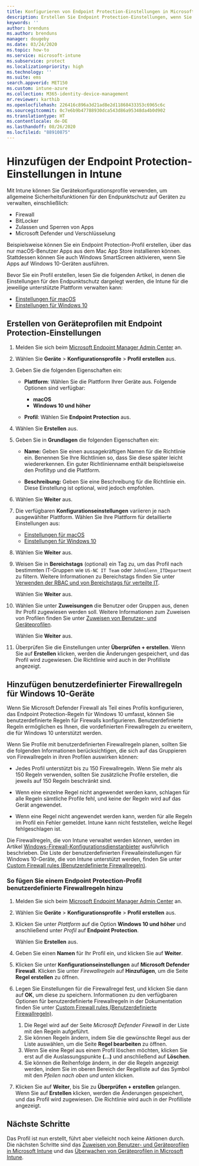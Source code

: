 ```yaml
---
title: Konfigurieren von Endpoint Protection-Einstellungen in Microsoft Intune – Azure | Microsoft-Dokumentation
description: Erstellen Sie Endpoint Protection-Einstellungen, wenn Sie in Microsoft Intune ein macOS- oder Windows 10-Geräteprofil erstellen.
keywords: ''
author: brenduns
ms.author: brenduns
manager: dougeby
ms.date: 03/24/2020
ms.topic: how-to
ms.service: microsoft-intune
ms.subservice: protect
ms.localizationpriority: high
ms.technology: ''
ms.suite: ems
search.appverid: MET150
ms.custom: intune-azure
ms.collection: M365-identity-device-management
mr.reviewer: karthib
ms.openlocfilehash: 226416c896a3d21ad8e2d11868433353c6965c6c
ms.sourcegitcommit: 0c7e6b9b47788930dca543d86a95348da4b0d902
ms.translationtype: HT
ms.contentlocale: de-DE
ms.lasthandoff: 08/26/2020
ms.locfileid: "88910875"
---
```

# <a name="add-endpoint-protection-settings-in-intune"></a>Hinzufügen der Endpoint Protection-Einstellungen in Intune

Mit Intune können Sie Gerätekonfigurationsprofile verwenden, um allgemeine Sicherheitsfunktionen für den Endpunktschutz auf Geräten zu verwalten, einschließlich:

- Firewall
- BitLocker
- Zulassen und Sperren von Apps
- Microsoft Defender und Verschlüsselung

Beispielsweise können Sie ein Endpoint Protection-Profil erstellen, über das nur macOS-Benutzer Apps aus dem Mac App Store installieren können. Stattdessen können Sie auch Windows SmartScreen aktivieren, wenn Sie Apps auf Windows 10-Geräten ausführen.

Bevor Sie ein Profil erstellen, lesen Sie die folgenden Artikel, in denen die Einstellungen für den Endpunktschutz dargelegt werden, die Intune für die jeweilige unterstützte Plattform verwalten kann:

- [Einstellungen für macOS](endpoint-protection-macos.md)
- [Einstellungen für Windows 10](endpoint-protection-windows-10.md)

## <a name="create-a-device-profile-containing-endpoint-protection-settings"></a>Erstellen von Geräteprofilen mit Endpoint Protection-Einstellungen

1. Melden Sie sich beim [Microsoft Endpoint Manager Admin Center](https://go.microsoft.com/fwlink/?linkid=2109431) an.

2. Wählen Sie **Geräte** > **Konfigurationsprofile** > **Profil erstellen** aus.

3. Geben Sie die folgenden Eigenschaften ein:

    - **Plattform**: Wählen Sie die Plattform Ihrer Geräte aus. Folgende Optionen sind verfügbar:

        - **macOS**
        - **Windows 10 und höher**

    - **Profil**: Wählen Sie **Endpoint Protection** aus.

4. Wählen Sie **Erstellen** aus.
5. Geben Sie in **Grundlagen** die folgenden Eigenschaften ein:

   - **Name:** Geben Sie einen aussagekräftigen Namen für die Richtlinie ein. Benennen Sie Ihre Richtlinien so, dass Sie diese später leicht wiedererkennen. Ein guter Richtlinienname enthält beispielsweise den Profiltyp und die Plattform.

   - **Beschreibung:** Geben Sie eine Beschreibung für die Richtlinie ein. Diese Einstellung ist optional, wird jedoch empfohlen.

6. Wählen Sie **Weiter** aus.

7. Die verfügbaren **Konfigurationseinstellungen** variieren je nach ausgewählter Plattform. Wählen Sie Ihre Plattform für detaillierte Einstellungen aus:

   - [Einstellungen für macOS](endpoint-protection-macos.md)
   - [Einstellungen für Windows 10](endpoint-protection-windows-10.md)

8. Wählen Sie **Weiter** aus.
9. Weisen Sie in **Bereichstags** (optional) ein Tag zu, um das Profil nach bestimmten IT-Gruppen wie `US-NC IT Team` oder `JohnGlenn_ITDepartment` zu filtern. Weitere Informationen zu Bereichstags finden Sie unter [Verwenden der RBAC und von Bereichstags für verteilte IT](../fundamentals/scope-tags.md).

    Wählen Sie **Weiter** aus.

10. Wählen Sie unter **Zuweisungen** die Benutzer oder Gruppen aus, denen Ihr Profil zugewiesen werden soll. Weitere Informationen zum Zuweisen von Profilen finden Sie unter [Zuweisen von Benutzer- und Geräteprofilen](../configuration/device-profile-assign.md).

    Wählen Sie **Weiter** aus.

11. Überprüfen Sie die Einstellungen unter **Überprüfen + erstellen**. Wenn Sie auf **Erstellen** klicken, werden die Änderungen gespeichert, und das Profil wird zugewiesen. Die Richtlinie wird auch in der Profilliste angezeigt.

## <a name="add-custom-firewall-rules-for-windows-10-devices"></a>Hinzufügen benutzerdefinierter Firewallregeln für Windows 10-Geräte

Wenn Sie Microsoft Defender Firewall als Teil eines Profils konfigurieren, das Endpoint Protection-Regeln für Windows 10 umfasst, können Sie benutzerdefinierte Regeln für Firewalls konfigurieren. Benutzerdefinierte Regeln ermöglichen es Ihnen, die vordefinierten Firewallregeln zu erweitern, die für Windows 10 unterstützt werden.

Wenn Sie Profile mit benutzerdefinierten Firewallregeln planen, sollten Sie die folgenden Informationen berücksichtigen, die sich auf das Gruppieren von Firewallregeln in ihren Profilen auswirken können:

- Jedes Profil unterstützt bis zu 150 Firewallregeln. Wenn Sie mehr als 150 Regeln verwenden, sollten Sie zusätzliche Profile erstellen, die jeweils auf 150 Regeln beschränkt sind.

- Wenn eine einzelne Regel nicht angewendet werden kann, schlagen für alle Regeln sämtliche Profile fehl, und keine der Regeln wird auf das Gerät angewendet.

- Wenn eine Regel nicht angewendet werden kann, werden für alle Regeln im Profil ein Fehler gemeldet. Intune kann nicht feststellen, welche Regel fehlgeschlagen ist.  

Die Firewallregeln, die von Intune verwaltet werden können, werden im Artikel [Windows-Firewall-Konfigurationsdienstanbieter](/windows/client-management/mdm/firewall-csp) ausführlich beschrieben. Die Liste der benutzerdefinierten Firewalleinstellungen für Windows 10-Geräte, die von Intune unterstützt werden, finden Sie unter [Custom Firewall rules (Benutzerdefinierte Firewallregeln)](endpoint-protection-windows-10.md#firewall-rules).

### <a name="to-add-custom-firewall-rules-to-an-endpoint-protection-profile"></a>So fügen Sie einem Endpoint Protection-Profil benutzerdefinierte Firewallregeln hinzu

1. Melden Sie sich beim [Microsoft Endpoint Manager Admin Center](https://go.microsoft.com/fwlink/?linkid=2109431) an.

2. Wählen Sie **Geräte** > **Konfigurationsprofile** > **Profil erstellen** aus.

3. Klicken Sie unter *Plattform* auf die Option **Windows 10 und höher** und anschließend unter *Profil* auf **Endpoint Protection**.

    Wählen Sie **Erstellen** aus.

4. Geben Sie einen **Namen** für Ihr Profil ein, und klicken Sie auf **Weiter**.
5. Klicken Sie unter **Konfigurationseinstellungen** auf **Microsoft Defender Firewall**. Klicken Sie unter *Firewallregeln* auf **Hinzufügen**, um die Seite **Regel erstellen** zu öffnen.

6. Legen Sie Einstellungen für die Firewallregel fest, und klicken Sie dann auf **OK**, um diese zu speichern. Informationen zu den verfügbaren Optionen für benutzerdefinierte Firewallregeln in der Dokumentation finden Sie unter [Custom Firewall rules (Benutzerdefinierte Firewallregeln)](endpoint-protection-windows-10.md#firewall-rules).

    1. Die Regel wird auf der Seite *Microsoft Defender Firewall* in der Liste mit den Regeln aufgeführt.
    2. Sie können Regeln ändern, indem Sie die gewünschte Regel aus der Liste auswählen, um die Seite **Regel bearbeiten** zu öffnen.
    3. Wenn Sie eine Regel aus einem Profil löschen möchten, klicken Sie erst auf die Auslassungspunkte **(...)** und anschließend auf **Löschen**.
    4. Sie können die Reihenfolge ändern, in der die Regeln angezeigt werden, indem Sie im oberen Bereich der Regelliste auf das Symbol mit den *Pfeilen nach oben und unten* klicken.

7. Klicken Sie auf **Weiter**, bis Sie zu **Überprüfen + erstellen** gelangen. Wenn Sie auf **Erstellen** klicken, werden die Änderungen gespeichert, und das Profil wird zugewiesen. Die Richtlinie wird auch in der Profilliste angezeigt.

## <a name="next-steps"></a>Nächste Schritte

Das Profil ist nun erstellt, führt aber vielleicht noch keine Aktionen durch. Die nächsten Schritte sind das [Zuweisen von Benutzer- und Geräteprofilen in Microsoft Intune](../configuration/device-profile-assign.md) und das [Überwachen von Geräteprofilen in Microsoft Intune](../configuration/device-profile-monitor.md).